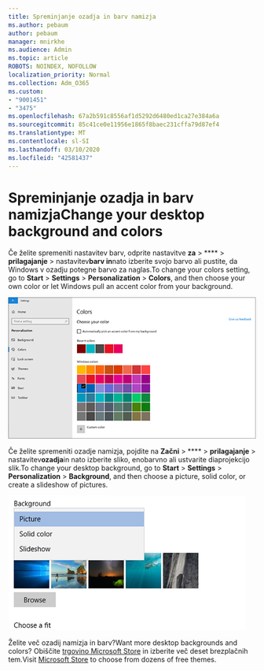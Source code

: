 ```yaml
---
title: Spreminjanje ozadja in barv namizja
ms.author: pebaum
author: pebaum
manager: mnirkhe
ms.audience: Admin
ms.topic: article
ROBOTS: NOINDEX, NOFOLLOW
localization_priority: Normal
ms.collection: Adm_O365
ms.custom:
- "9001451"
- "3475"
ms.openlocfilehash: 67a2b591c8556af1d5292d6480ed1ca27e384a6a
ms.sourcegitcommit: 85c41ce0e11956e1865f8baec231cffa79d87ef4
ms.translationtype: MT
ms.contentlocale: sl-SI
ms.lasthandoff: 03/10/2020
ms.locfileid: "42581437"
---
```

# <a name="change-your-desktop-background-and-colors"></a><span data-ttu-id="8af46-102">Spreminjanje ozadja in barv namizja</span><span class="sxs-lookup"><span data-stu-id="8af46-102">Change your desktop background and colors</span></span>

<span data-ttu-id="8af46-103">Če želite spremeniti nastavitev barv, odprite nastavitve **za** > \*\*\*\* > **prilagajanje** > nastavitev**barv in**nato izberite svojo barvo ali pustite, da Windows v ozadju potegne barvo za naglas.</span><span class="sxs-lookup"><span data-stu-id="8af46-103">To change your colors setting, go to **Start** > **Settings** > **Personalization** > **Colors**, and then choose your own color or let Windows pull an accent color from your background.</span></span>

![Prilagodite barve v operacijskem sistemu Windows.](media/windows-personalization-colors.png)

<span data-ttu-id="8af46-105">Če želite spremeniti ozadje namizja, pojdite na **Začni** > \*\*\*\* > **prilagajanje** > nastavitev**ozadja**in nato izberite sliko, enobarvno ali ustvarite diaprojekcijo slik.</span><span class="sxs-lookup"><span data-stu-id="8af46-105">To change your desktop background, go to **Start** > **Settings** > **Personalization** > **Background**, and then choose a picture, solid color, or create a slideshow of pictures.</span></span> 

![Spremenite ozadje namizja sistema Windows.](media/windows-desktop-background.png)

<span data-ttu-id="8af46-107">Želite več ozadij namizja in barv?</span><span class="sxs-lookup"><span data-stu-id="8af46-107">Want more desktop backgrounds and colors?</span></span> <span data-ttu-id="8af46-108">Obiščite [trgovino Microsoft Store](https://www.microsoft.com/store/collections/windowsthemes) in izberite več deset brezplačnih tem.</span><span class="sxs-lookup"><span data-stu-id="8af46-108">Visit [Microsoft Store](https://www.microsoft.com/store/collections/windowsthemes) to choose from dozens of free themes.</span></span>
